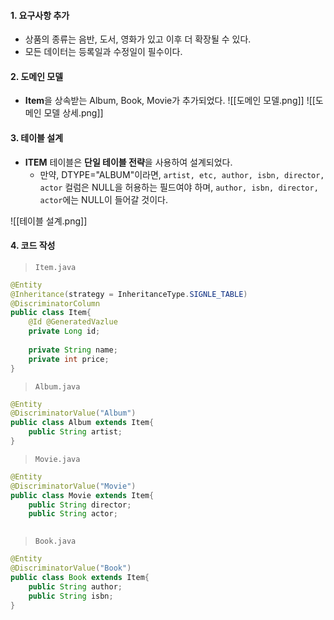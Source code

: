 
#### 1. 요구사항 추가

- 상품의 종류는 음반, 도서, 영화가 있고 이후 더 확장될 수 있다.
- 모든 데이터는 등록일과 수정일이 필수이다.


#### 2. 도메인 모델

- **Item**을 상속받는 Album, Book, Movie가 추가되었다.
![[도메인 모델.png]]
![[도메인 모델 상세.png]]

#### 3. 테이블 설계

- **ITEM** 테이블은 **단일 테이블 전략**을 사용하여 설계되었다.
	- 만약, DTYPE="ALBUM"이라면,  `artist, etc, author, isbn, director, actor` 컬럼은 NULL을 허용하는 필드여야 하며, `author, isbn, director, actor`에는  NULL이 들어갈 것이다.

![[테이블 설계.png]]


#### 4. 코드 작성

> `Item.java`
```java
@Entity
@Inheritance(strategy = InheritanceType.SIGNLE_TABLE)
@DiscriminatorColumn 
public class Item{
	@Id @GeneratedVazlue
	private Long id;
	
	private String name;
	private int price;
}
```

> `Album.java`
```java
@Entity
@DiscriminatorValue("Album") 
public class Album extends Item{
	public String artist;
}
```

> `Movie.java`
```java
@Entity
@DiscriminatorValue("Movie") 
public class Movie extends Item{
	public String director;
	public String actor;
	
```

> `Book.java`
```java
@Entity
@DiscriminatorValue("Book")
public class Book extends Item{
	public String author;
	public String isbn;
}
